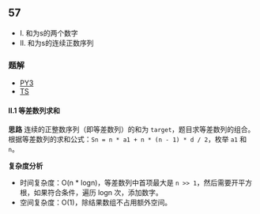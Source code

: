 ## 57
+ I. 和为s的两个数字
+ II. 和为s的连续正数序列

### 题解
+ [PY3](../../py3/lcof/57.py)
+ [TS](../../ts/lcof/57.ts)

#### II.1 等差数列求和
**思路**
连续的正整数序列（即等差数列）的和为 `target`，题目求等差数列的组合。根据等差数列的求和公式：`Sn = n * a1 + n * (n - 1) * d / 2`，枚举 `a1` 和 `n`。

**复杂度分析**
+ 时间复杂度：O(n * logn)，等差数列中首项最大是 `n >> 1`，然后需要开平方根，如果符合条件，遍历 logn 次，添加数字。
+ 空间复杂度：O(1)，除结果数组不占用额外空间。